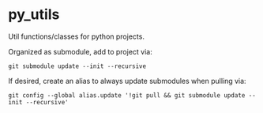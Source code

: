 # py_utils
Util functions/classes for python projects.

Organized as submodule, add to project via:
```
git submodule update --init --recursive
```

If desired, create an alias to always update submodules when pulling via: 
```
git config --global alias.update '!git pull && git submodule update --init --recursive'
```
